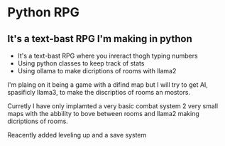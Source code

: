 # Python RPG
## It's a text-bast RPG I'm making in python

* It's a text-bast RPG where you inreract thogh typing numbers
* Using python classes to keep track of stats
* Using ollama to make dicriptions of rooms with llama2

I'm plaing on it being a game with a difind map but I will try to get AI, spasificly llama3, to make the discriptios of rooms an mostors.

Curretly I have only implamted a very basic combat system 2 very small maps with the abbility to bove between rooms and llama2 making dicriptions of rooms.

Reacently added leveling up and a save system
